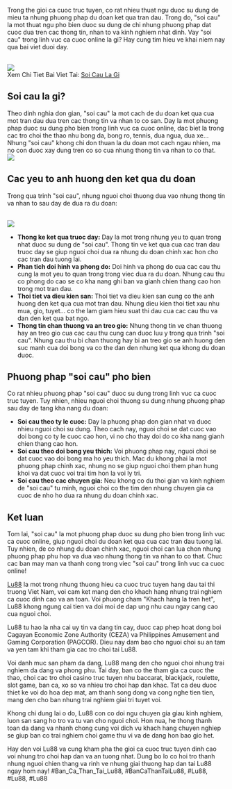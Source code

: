 <p>Trong the gioi ca cuoc truc tuyen, co rat nhieu thuat ngu duoc su dung de mieu ta nhung phuong phap du doan ket qua tran dau. Trong do, "soi cau" la mot thuat ngu pho bien duoc su dung de chi nhung phuong phap dat cuoc dua tren cac thong tin, nhan to va kinh nghiem nhat dinh. Vay "soi cau" trong linh vuc ca cuoc online la gi? Hay cung tim hieu ve khai niem nay qua bai viet duoi day.</p><br><img src="https://lu88.love/wp-content/uploads/2025/03/tim-hieu-ve-dich-vu-du-doan-xo-so-tai-nen-tang.webp"></br>
Xem Chi Tiet Bai Viet Tai: <a href="https://lu88.love/soi-cau-la-gi/">Soi Cau La Gi</a><h2>Soi cau la gi?</h2><p>Theo dinh nghia don gian, "soi cau" la mot cach de du doan ket qua cua mot tran dau dua tren cac thong tin va nhan to co san. Day la mot phuong phap duoc su dung pho bien trong linh vuc ca cuoc online, dac biet la trong cac tro choi the thao nhu bong da, bong ro, tennis, dua ngua, dua xe... Nhung "soi cau" khong chi don thuan la du doan mot cach ngau nhien, ma no con duoc xay dung tren co so cua nhung thong tin va nhan to co that.<br><img src="https://lu88.love/wp-content/uploads/2025/02/logo.webp"></br><h2>Cac yeu to anh huong den ket qua du doan</h2><p>Trong qua trinh "soi cau", nhung nguoi choi thuong dua vao nhung thong tin va nhan to sau day de dua ra du doan:</p><br><img src="https://lu88.love/wp-content/uploads/2025/02/logo.webp"></br><ul>
<li><strong>Thong ke ket qua truoc day:</strong> Day la mot trong nhung yeu to quan trong nhat duoc su dung de "soi cau". Thong tin ve ket qua cua cac tran dau truoc day se giup nguoi choi dua ra nhung du doan chinh xac hon cho cac tran dau tuong lai.</li>
<li><strong>Phan tich doi hinh va phong do:</strong> Doi hinh va phong do cua cac cau thu cung la mot yeu to quan trong trong viec dua ra du doan. Nhung cau thu co phong do cao se co kha nang ghi ban va gianh chien thang cao hon trong mot tran dau.</li>
<li><strong>Thoi tiet va dieu kien san:</strong> Thoi tiet va dieu kien san cung co the anh huong den ket qua cua mot tran dau. Nhung dieu kien thoi tiet xau nhu mua, gio, tuyet... co the lam giam hieu suat thi dau cua cac cau thu va dan den ket qua bat ngo.</li>
<li><strong>Thong tin chan thuong va an treo gio:</strong> Nhung thong tin ve chan thuong hay an treo gio cua cac cau thu cung can duoc luu y trong qua trinh "soi cau". Nhung cau thu bi chan thuong hay bi an treo gio se anh huong den suc manh cua doi bong va co the dan den nhung ket qua khong du doan duoc.</li>
</ul><h2>Phuong phap "soi cau" pho bien</h2><p>Co rat nhieu phuong phap "soi cau" duoc su dung trong linh vuc ca cuoc truc tuyen. Tuy nhien, nhieu nguoi choi thuong su dung nhung phuong phap sau day de tang kha nang du doan:<ul>
<li><strong>Soi cau theo ty le cuoc:</strong> Day la phuong phap don gian nhat va duoc nhieu nguoi choi su dung. Theo cach nay, nguoi choi se dat cuoc vao doi bong co ty le cuoc cao hon, vi no cho thay doi do co kha nang gianh chien thang cao hon.</li>
<li><strong>Soi cau theo doi bong yeu thich:</strong> Voi phuong phap nay, nguoi choi se dat cuoc vao doi bong ma ho yeu thich. Mac du khong phai la mot phuong phap chinh xac, nhung no se giup nguoi choi them phan hung khoi va dat cuoc voi trai tim hon la voi ly tri.</li>
<li><strong>Soi cau theo cac chuyen gia:</strong> Neu khong co du thoi gian va kinh nghiem de "soi cau" tu minh, nguoi choi co the tim den nhung chuyen gia ca cuoc de nho ho dua ra nhung du doan chinh xac.</li>
</ul><h2>Ket luan</h2><p>Tom lai, "soi cau" la mot phuong phap duoc su dung pho bien trong linh vuc ca cuoc online, giup nguoi choi du doan ket qua cua cac tran dau tuong lai. Tuy nhien, de co nhung du doan chinh xac, nguoi choi can lua chon nhung phuong phap phu hop va dua vao nhung thong tin va nhan to co that. Chuc cac ban may man va thanh cong trong viec "soi cau" trong linh vuc ca cuoc online!</p><p><a href="https://lu88.love/">Lu88</a> la mot trong nhung thuong hieu ca cuoc truc tuyen hang dau tai thi truong Viet Nam, voi cam ket mang den cho khach hang nhung trai nghiem ca cuoc dinh cao va an toan. Voi phuong cham "Khach hang la tren het", Lu88 khong ngung cai tien va doi moi de dap ung nhu cau ngay cang cao cua nguoi choi.

Lu88 tu hao la nha cai uy tin va dang tin cay, duoc cap phep hoat dong boi Cagayan Economic Zone Authority (CEZA) va Philippines Amusement and Gaming Corporation (PAGCOR). Dieu nay dam bao cho nguoi choi su an tam va yen tam khi tham gia cac tro choi tai Lu88.

Voi danh muc san pham da dang, Lu88 mang den cho nguoi choi nhung trai nghiem da dang va phong phu. Tai day, ban co the tham gia ca cuoc the thao, choi cac tro choi casino truc tuyen nhu baccarat, blackjack, roulette, slot game, ban ca, xo so va nhieu tro choi hap dan khac. Tat ca deu duoc thiet ke voi do hoa dep mat, am thanh song dong va cong nghe tien tien, mang den cho ban nhung trai nghiem giai tri tuyet voi.

Khong chi dung lai o do, Lu88 con co doi ngu chuyen gia giau kinh nghiem, luon san sang ho tro va tu van cho nguoi choi. Hon nua, he thong thanh toan da dang va nhanh chong cung voi dich vu khach hang chuyen nghiep se giup ban co trai nghiem choi game thu vi va de dang hon bao gio het.

Hay den voi Lu88 va cung kham pha the gioi ca cuoc truc tuyen dinh cao voi nhung tro choi hap dan va an tuong nhat. Dung bo lo co hoi tro thanh nhung nguoi chien thang va rinh ve nhung giai thuong hap dan tai Lu88 ngay hom nay!
#Ban_Ca_Than_Tai_Lu88, #BanCaThanTaiLu88, #Lu88, #Lu88, #Lu88
